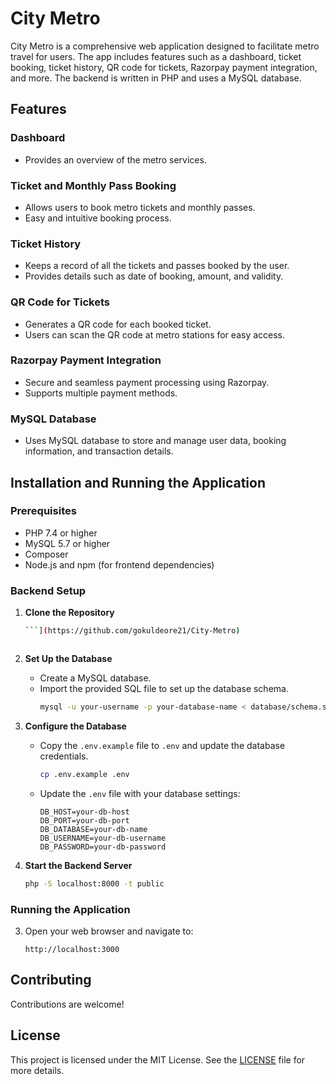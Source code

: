 # City Metro

City Metro is a comprehensive web application designed to facilitate metro travel for users. The app includes features such as a dashboard, ticket booking, ticket history, QR code for tickets, Razorpay payment integration, and more. The backend is written in PHP and uses a MySQL database.

## Features

### Dashboard
- Provides an overview of the metro services.

### Ticket and Monthly Pass Booking
- Allows users to book metro tickets and monthly passes.
- Easy and intuitive booking process.

### Ticket History
- Keeps a record of all the tickets and passes booked by the user.
- Provides details such as date of booking, amount, and validity.

### QR Code for Tickets
- Generates a QR code for each booked ticket.
- Users can scan the QR code at metro stations for easy access.

### Razorpay Payment Integration
- Secure and seamless payment processing using Razorpay.
- Supports multiple payment methods.


### MySQL Database
- Uses MySQL database to store and manage user data, booking information, and transaction details.

## Installation and Running the Application

### Prerequisites
- PHP 7.4 or higher
- MySQL 5.7 or higher
- Composer
- Node.js and npm (for frontend dependencies)
  
### Backend Setup

1. **Clone the Repository**
   ```bash
   ```](https://github.com/gokuldeore21/City-Metro)
   


3. **Set Up the Database**
   - Create a MySQL database.
   - Import the provided SQL file to set up the database schema.
     ```bash
     mysql -u your-username -p your-database-name < database/schema.sql
     ```

4. **Configure the Database**
   - Copy the `.env.example` file to `.env` and update the database credentials.
     ```bash
     cp .env.example .env
     ```
   - Update the `.env` file with your database settings:
     ```env
     DB_HOST=your-db-host
     DB_PORT=your-db-port
     DB_DATABASE=your-db-name
     DB_USERNAME=your-db-username
     DB_PASSWORD=your-db-password
     ```

5. **Start the Backend Server**
   ```bash
   php -S localhost:8000 -t public
   ```


### Running the Application
3. Open your web browser and navigate to:
   ```url
   http://localhost:3000
   ```

## Contributing

Contributions are welcome!


## License

This project is licensed under the MIT License. See the [LICENSE](LICENSE) file for more details.
